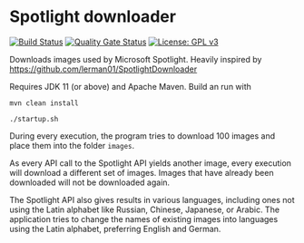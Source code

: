 # Spotlight downloader

[![Build Status](https://travis-ci.org/paulchen/SpotlightDownloader.svg?branch=master)](https://travis-ci.org/paulchen/SpotlightDownloader)
[![Quality Gate Status](https://sonarcloud.io/api/project_badges/measure?project=paulchen_SpotlightDownloader&metric=alert_status)](https://sonarcloud.io/dashboard?id=paulchen_SpotlightDownloader)
[![License: GPL v3](https://img.shields.io/badge/License-GPLv3-blue.svg)](https://www.gnu.org/licenses/gpl-3.0)

Downloads images used by Microsoft Spotlight. Heavily inspired by https://github.com/lerman01/SpotlightDownloader 

Requires JDK 11 (or above) and Apache Maven. Build an run with

`mvn clean install`

`./startup.sh`

During every execution, the program tries to download 100 images and place them into the folder `images`.

As every API call to the Spotlight API yields another image, every execution will download a different set of images.
Images that have already been downloaded will not be downloaded again.

The Spotlight API also gives results in various languages, including ones not using the Latin alphabet like Russian, Chinese, Japanese, or Arabic. 
The application tries to change the names of existing images into languages using the Latin alphabet, preferring English and German.

